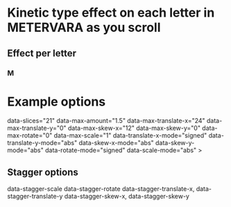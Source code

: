 # Kinetic type effect on each letter in METERVARA as you scroll

## Effect per letter

### M

# Example options
<section 
  data-effect="slices"
  data-slice-type="vertical"        <!-- 'vertical' | 'horizontal' | 'concentric' -->
  data-slices="21"                  <!-- number of slices or circles -->
  data-max-amount="1.5"             <!-- assemble/disassemble intensity -->
  data-max-translate-x="24"         <!-- px -->
  data-max-translate-y="0"          <!-- px -->
  data-max-skew-x="12"              <!-- deg -->
  data-max-skew-y="0"               <!-- deg -->
  data-max-rotate="0"               <!-- deg -->
  data-max-scale="1"                <!-- unitless -->
  data-translate-x-mode="signed"    <!-- 'abs' | 'signed' per prop -->
  data-translate-y-mode="abs"
  data-skew-x-mode="abs"
  data-skew-y-mode="abs"
  data-rotate-mode="signed"
  data-scale-mode="abs"
>

## Stagger options 
data-stagger-scale
data-stagger-rotate
data-stagger-translate-x, data-stagger-translate-y
data-stagger-skew-x, data-stagger-skew-y
